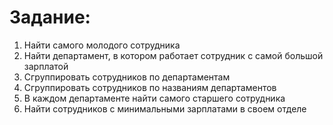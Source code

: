 # Задание:

1. Найти самого молодого сотрудника
2. Найти департамент, в котором работает сотрудник с самой большой зарплатой
3. Сгруппировать сотрудников по департаментам
4. Сгруппировать сотрудников по названиям департаментов
5. В каждом департаменте найти самого старшего сотрудника
6. Найти сотрудников с минимальными зарплатами в своем отделе